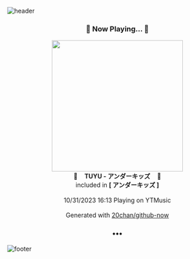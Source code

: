 ![header](https://capsule-render.vercel.app/api?type=wave&height=170&section=header&fontColor=090707&fontAlignX=45&fontAlignY=65&fontSize=100)

<h3 align="center">🎵 Now Playing... 🎵</h3>
<p align="center">
  <a href="https://music.youtube.com/watch?v=hmaVxjk8Lqc">
    <img width="300" src="https://lh3.googleusercontent.com/pBeI4_mLpxt_U1l6_QeEzRtE9WAVOUAXj113c9vUJEaE5FO9jQ9qEMYOdpMQ7-Jlx7uSMy5R8cMuBC1l">
  </a>
  <br>
  🎵&nbsp&nbsp&nbsp <b>TUYU - アンダーキッズ</b> &nbsp&nbsp&nbsp🎵
  <br>
  included in <b>[ アンダーキッズ ]</b>
  
  <br />
  <br />
  10/31/2023 16:13 Playing on YTMusic
  <br />
  <br />
  Generated with <a href="https://github.com/20chan/github-now">20chan/github-now</a>
</p>

<h3 align="center">•••</h3>

![footer](https://capsule-render.vercel.app/api?type=wave&height=150&section=footer)
